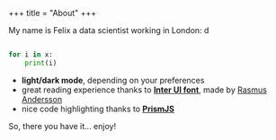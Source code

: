 +++
title = "About"
+++

My name is Felix a data scientist working in London: d

```python

for i in x:
    print(i)

```

- **light/dark mode**, depending on your preferences
- great reading experience thanks to [**Inter UI font**](https://rsms.me/inter/), made by [Rasmus Andersson](https://rsms.me/about/)
- nice code highlighting thanks to [**PrismJS**](https://prismjs.com)

So, there you have it... enjoy!
